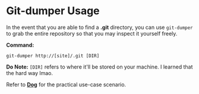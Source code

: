 # Git-dumper Usage

In the event that you are able to find a **.git** directory, you can use ```git-dumper``` to grab the entire repository so that you may inspect it yourself freely.

**Command:**

```
git-dumper http://[site]/.git [DIR]
```

**Do Note:** ```[DIR]``` refers to where it'll be stored on your machine. I learned that the hard way lmao.

Refer to [**Dog**](../../HTB/Dog/Writeup.md#task-4) for the practical use-case scenario.

